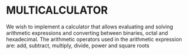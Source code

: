 # MULTICALCULATOR

We wish to implement a calculator that allows evaluating and solving arithmetic expressions and converting between binaries,
octal and hexadecimal. The arithmetic operators used in the arithmetic expression are: add, subtract, multiply,
divide, power and square roots
